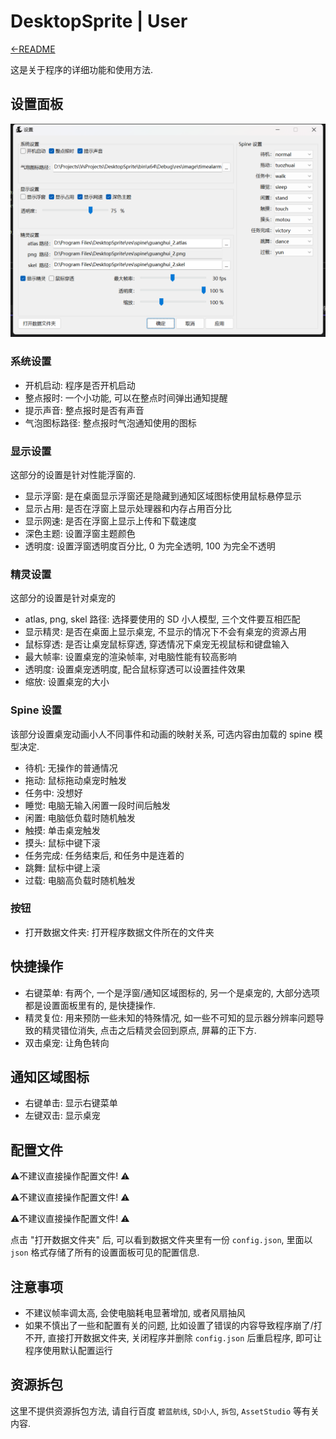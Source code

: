 # DesktopSprite | User

[←README](README.md)

这是关于程序的详细功能和使用方法.

## 设置面板

![config.png](img/config.png)

### 系统设置

- 开机启动: 程序是否开机启动
- 整点报时: 一个小功能, 可以在整点时间弹出通知提醒
- 提示声音: 整点报时是否有声音
- 气泡图标路径: 整点报时气泡通知使用的图标

### 显示设置

这部分的设置是针对性能浮窗的.

- 显示浮窗: 是在桌面显示浮窗还是隐藏到通知区域图标使用鼠标悬停显示
- 显示占用: 是否在浮窗上显示处理器和内存占用百分比
- 显示网速: 是否在浮窗上显示上传和下载速度
- 深色主题: 设置浮窗主题颜色
- 透明度: 设置浮窗透明度百分比, 0 为完全透明, 100 为完全不透明

### 精灵设置

这部分的设置是针对桌宠的

- atlas, png, skel 路径: 选择要使用的 SD 小人模型, 三个文件要互相匹配
- 显示精灵: 是否在桌面上显示桌宠, 不显示的情况下不会有桌宠的资源占用
- 鼠标穿透: 是否让桌宠鼠标穿透, 穿透情况下桌宠无视鼠标和键盘输入
- 最大帧率: 设置桌宠的渲染帧率, 对电脑性能有较高影响
- 透明度: 设置桌宠透明度, 配合鼠标穿透可以设置挂件效果
- 缩放: 设置桌宠的大小

### Spine 设置

该部分设置桌宠动画小人不同事件和动画的映射关系, 可选内容由加载的 spine 模型决定.

- 待机: 无操作的普通情况
- 拖动: 鼠标拖动桌宠时触发
- 任务中: 没想好
- 睡觉: 电脑无输入闲置一段时间后触发
- 闲置: 电脑低负载时随机触发
- 触摸: 单击桌宠触发
- 摸头: 鼠标中键下滚
- 任务完成: 任务结束后, 和任务中是连着的
- 跳舞: 鼠标中键上滚
- 过载: 电脑高负载时随机触发

### 按钮

- 打开数据文件夹: 打开程序数据文件所在的文件夹

## 快捷操作

- 右键菜单: 有两个, 一个是浮窗/通知区域图标的, 另一个是桌宠的, 大部分选项都是设置面板里有的, 是快捷操作.
- 精灵复位: 用来预防一些未知的特殊情况, 如一些不可知的显示器分辨率问题导致的精灵错位消失, 点击之后精灵会回到原点, 屏幕的正下方.
- 双击桌宠: 让角色转向

## 通知区域图标

- 右键单击: 显示右键菜单
- 左键双击: 显示桌宠

## 配置文件

⚠️不建议直接操作配置文件! ⚠️

⚠️不建议直接操作配置文件! ⚠️

⚠️不建议直接操作配置文件! ⚠️

点击 "打开数据文件夹" 后, 可以看到数据文件夹里有一份 `config.json`, 里面以 `json` 格式存储了所有的设置面板可见的配置信息.

## 注意事项

- 不建议帧率调太高, 会使电脑耗电显著增加, 或者风扇抽风
- 如果不慎出了一些和配置有关的问题, 比如设置了错误的内容导致程序崩了/打不开, 直接打开数据文件夹, 关闭程序并删除 `config.json` 后重启程序, 即可让程序使用默认配置运行

## 资源拆包

这里不提供资源拆包方法, 请自行百度 `碧蓝航线`, `SD小人`, `拆包`, `AssetStudio` 等有关内容.
